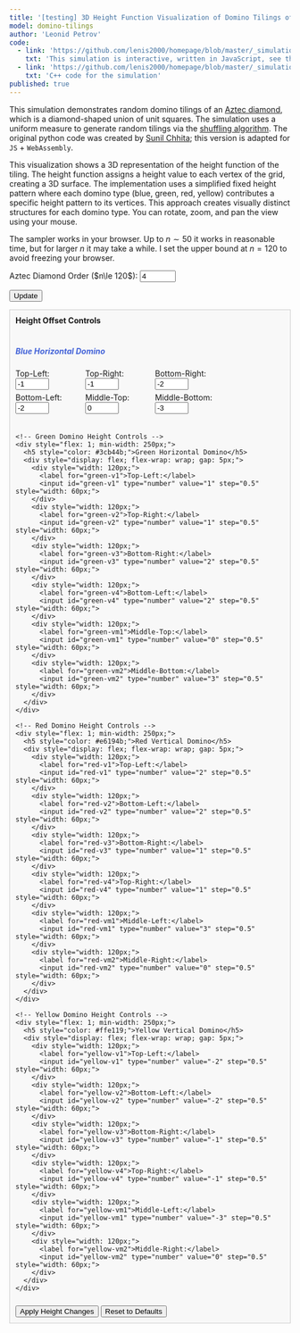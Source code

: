 ```yaml
---
title: '[testing] 3D Height Function Visualization of Domino Tilings of the Aztec Diamond'
model: domino-tilings
author: 'Leonid Petrov'
code:
  - link: 'https://github.com/lenis2000/homepage/blob/master/_simulations/domino_tilings/2025-03-31-aztec-uniform-3d.md'
    txt: 'This simulation is interactive, written in JavaScript, see the source code of this page at the link'
  - link: 'https://github.com/lenis2000/homepage/blob/master/_simulations/domino_tilings/2025-03-31-aztec-uniform-3d.cpp'
    txt: 'C++ code for the simulation'
published: true
---
```


<style>
  /* Ensure the canvas scales fully on wide screens and remains responsive on mobile */
  #aztec-canvas {
    width: 100%;
    height: 80vh; /* Use 80% of viewport height on large screens */
    vertical-align: top; /* Align media to the top */
  }
  @media (max-width: 576px) {
    #aztec-canvas {
      height: 60vh; /* Reduce height on smaller devices */
      vertical-align: top; /* Maintain top alignment on mobile */
    }
  }
</style>

<script src="https://cdn.jsdelivr.net/npm/three@0.132.2/build/three.min.js"></script>
<script src="https://cdn.jsdelivr.net/npm/three@0.132.2/examples/js/controls/OrbitControls.js"></script>
<script src="/js/2025-03-31-aztec-uniform-3d.js"></script>

This simulation demonstrates random domino tilings of an <a href="https://mathworld.wolfram.com/AztecDiamond.html">Aztec diamond</a>, which is a diamond-shaped union of unit squares. The simulation uses a uniform measure to generate random tilings via the <a href="https://arxiv.org/abs/math/0111034">shuffling algorithm</a>. The original python code was created by <a href="https://www.durham.ac.uk/staff/sunil-chhita/">Sunil Chhita</a>; this version is adapted for <code>JS</code> + <code>WebAssembly</code>.

This visualization shows a 3D representation of the height function of the tiling. The height function assigns a height value to each vertex of the grid, creating a 3D surface. The implementation uses a simplified fixed height pattern where each domino type (blue, green, red, yellow) contributes a specific height pattern to its vertices. This approach creates visually distinct structures for each domino type. You can rotate, zoom, and pan the view using your mouse.

The sampler works in your browser. Up to $n \sim 50$ it works in reasonable time, but for larger $n$ it may take a while.
I set the upper bound at $n=120$ to avoid freezing your browser.

<!-- Controls to change n -->
<div style="margin-bottom: 10px;">
  <label for="n-input">Aztec Diamond Order ($n\le 120$): </label>
  <!-- Updated input: starting value 4, even numbers only (step=2), three-digit window (size=3), maximum 120 -->
  <input id="n-input" type="number" value="4" min="2" step="2" max="120" size="3">

  <button id="update-btn">Update</button>
</div>

<!-- Height Function Controls -->
<div style="margin-bottom: 10px; border: 1px solid #ccc; padding: 10px; background-color: #f8f8f8;">
  <h4 style="margin-top: 0;">Height Offset Controls</h4>
  
  <div style="display: flex; flex-wrap: wrap; gap: 20px;">
    <!-- Blue Domino Height Controls -->
    <div style="flex: 1; min-width: 250px;">
      <h5 style="color: #4363d8;">Blue Horizontal Domino</h5>
      <div style="display: flex; flex-wrap: wrap; gap: 5px;">
        <div style="width: 120px;">
          <label for="blue-v1">Top-Left:</label>
          <input id="blue-v1" type="number" value="-1" step="0.5" style="width: 60px;">
        </div>
        <div style="width: 120px;">
          <label for="blue-v2">Top-Right:</label>
          <input id="blue-v2" type="number" value="-1" step="0.5" style="width: 60px;">
        </div>
        <div style="width: 120px;">
          <label for="blue-v3">Bottom-Right:</label>
          <input id="blue-v3" type="number" value="-2" step="0.5" style="width: 60px;">
        </div>
        <div style="width: 120px;">
          <label for="blue-v4">Bottom-Left:</label>
          <input id="blue-v4" type="number" value="-2" step="0.5" style="width: 60px;">
        </div>
        <div style="width: 120px;">
          <label for="blue-vm1">Middle-Top:</label>
          <input id="blue-vm1" type="number" value="0" step="0.5" style="width: 60px;">
        </div>
        <div style="width: 120px;">
          <label for="blue-vm2">Middle-Bottom:</label>
          <input id="blue-vm2" type="number" value="-3" step="0.5" style="width: 60px;">
        </div>
      </div>
    </div>

    <!-- Green Domino Height Controls -->
    <div style="flex: 1; min-width: 250px;">
      <h5 style="color: #3cb44b;">Green Horizontal Domino</h5>
      <div style="display: flex; flex-wrap: wrap; gap: 5px;">
        <div style="width: 120px;">
          <label for="green-v1">Top-Left:</label>
          <input id="green-v1" type="number" value="1" step="0.5" style="width: 60px;">
        </div>
        <div style="width: 120px;">
          <label for="green-v2">Top-Right:</label>
          <input id="green-v2" type="number" value="1" step="0.5" style="width: 60px;">
        </div>
        <div style="width: 120px;">
          <label for="green-v3">Bottom-Right:</label>
          <input id="green-v3" type="number" value="2" step="0.5" style="width: 60px;">
        </div>
        <div style="width: 120px;">
          <label for="green-v4">Bottom-Left:</label>
          <input id="green-v4" type="number" value="2" step="0.5" style="width: 60px;">
        </div>
        <div style="width: 120px;">
          <label for="green-vm1">Middle-Top:</label>
          <input id="green-vm1" type="number" value="0" step="0.5" style="width: 60px;">
        </div>
        <div style="width: 120px;">
          <label for="green-vm2">Middle-Bottom:</label>
          <input id="green-vm2" type="number" value="3" step="0.5" style="width: 60px;">
        </div>
      </div>
    </div>

    <!-- Red Domino Height Controls -->
    <div style="flex: 1; min-width: 250px;">
      <h5 style="color: #e6194b;">Red Vertical Domino</h5>
      <div style="display: flex; flex-wrap: wrap; gap: 5px;">
        <div style="width: 120px;">
          <label for="red-v1">Top-Left:</label>
          <input id="red-v1" type="number" value="2" step="0.5" style="width: 60px;">
        </div>
        <div style="width: 120px;">
          <label for="red-v2">Bottom-Left:</label>
          <input id="red-v2" type="number" value="2" step="0.5" style="width: 60px;">
        </div>
        <div style="width: 120px;">
          <label for="red-v3">Bottom-Right:</label>
          <input id="red-v3" type="number" value="1" step="0.5" style="width: 60px;">
        </div>
        <div style="width: 120px;">
          <label for="red-v4">Top-Right:</label>
          <input id="red-v4" type="number" value="1" step="0.5" style="width: 60px;">
        </div>
        <div style="width: 120px;">
          <label for="red-vm1">Middle-Left:</label>
          <input id="red-vm1" type="number" value="3" step="0.5" style="width: 60px;">
        </div>
        <div style="width: 120px;">
          <label for="red-vm2">Middle-Right:</label>
          <input id="red-vm2" type="number" value="0" step="0.5" style="width: 60px;">
        </div>
      </div>
    </div>

    <!-- Yellow Domino Height Controls -->
    <div style="flex: 1; min-width: 250px;">
      <h5 style="color: #ffe119;">Yellow Vertical Domino</h5>
      <div style="display: flex; flex-wrap: wrap; gap: 5px;">
        <div style="width: 120px;">
          <label for="yellow-v1">Top-Left:</label>
          <input id="yellow-v1" type="number" value="-2" step="0.5" style="width: 60px;">
        </div>
        <div style="width: 120px;">
          <label for="yellow-v2">Bottom-Left:</label>
          <input id="yellow-v2" type="number" value="-2" step="0.5" style="width: 60px;">
        </div>
        <div style="width: 120px;">
          <label for="yellow-v3">Bottom-Right:</label>
          <input id="yellow-v3" type="number" value="-1" step="0.5" style="width: 60px;">
        </div>
        <div style="width: 120px;">
          <label for="yellow-v4">Top-Right:</label>
          <input id="yellow-v4" type="number" value="-1" step="0.5" style="width: 60px;">
        </div>
        <div style="width: 120px;">
          <label for="yellow-vm1">Middle-Left:</label>
          <input id="yellow-vm1" type="number" value="-3" step="0.5" style="width: 60px;">
        </div>
        <div style="width: 120px;">
          <label for="yellow-vm2">Middle-Right:</label>
          <input id="yellow-vm2" type="number" value="0" step="0.5" style="width: 60px;">
        </div>
      </div>
    </div>
  </div>

  <div style="margin-top: 10px;">
    <button id="apply-heights-btn">Apply Height Changes</button>
    <button id="reset-heights-btn">Reset to Defaults</button>
  </div>
</div>

<!-- Progress indicator (polling progress from the C++ code via getProgress) -->
<div id="progress-indicator" style="margin-bottom: 10px; font-weight: bold;"></div>

<div class="row">
  <div class="col-12">
    <!-- The canvas container for Three.js rendering -->
    <div id="aztec-canvas"></div>
  </div>
</div>

<script>
Module.onRuntimeInitialized = async function() {
  // Wrap exported functions asynchronously.
  const simulateAztec = Module.cwrap('simulateAztec', 'number', ['number'], {async: true});
  const freeString = Module.cwrap('freeString', null, ['number']);
  const getProgress = Module.cwrap('getProgress', 'number', []);
  
  // Height offsets for each domino type
  let heightOffsets = {
    blue: {
      v1: -1, v2: -1, v3: -2, v4: -2, vm1: 0, vm2: -3
    },
    green: {
      v1: 1, v2: 1, v3: 2, v4: 2, vm1: 0, vm2: 3
    },
    red: {
      v1: 2, v2: 2, v3: 1, v4: 1, vm1: 3, vm2: 0
    },
    yellow: {
      v1: -2, v2: -2, v3: -1, v4: -1, vm1: -3, vm2: 0
    }
  };

  const progressElem = document.getElementById("progress-indicator");
  let progressInterval;

  // Three.js variables
  let scene, camera, renderer, controls;
  let dominoGroup; // Group to hold all domino meshes

  // Initialize Three.js scene
  function initThreeJS() {
    // Create scene
    scene = new THREE.Scene();
    scene.background = new THREE.Color(0xf0f0f0);

    // Get canvas container and its dimensions
    const container = document.getElementById('aztec-canvas');
    const width = container.clientWidth;
    const height = container.clientHeight;

    // Create renderer
    renderer = new THREE.WebGLRenderer({ antialias: true });
    renderer.setSize(width, height);
    renderer.setPixelRatio(window.devicePixelRatio);
    container.innerHTML = '';
    container.appendChild(renderer.domElement);

    // Create camera (orthographic for isometric-like view)
    const frustumSize = 100;
    const aspect = width / height;
    camera = new THREE.OrthographicCamera(
      frustumSize * aspect / -2,
      frustumSize * aspect / 2,
      frustumSize / 2,
      frustumSize / -2,
      1,
      1000
    );
    camera.position.set(0, 100, 0); // Position directly above (vertical view)
    camera.lookAt(0, 0, 0);

    // Add lighting
    const ambientLight = new THREE.AmbientLight(0xffffff, 0.5);
    scene.add(ambientLight);

    const directionalLight = new THREE.DirectionalLight(0xffffff, 0.8);
    directionalLight.position.set(1, 1, 1).normalize();
    scene.add(directionalLight);

    // Add orbit controls for user interaction
    controls = new THREE.OrbitControls(camera, renderer.domElement);
    controls.enableDamping = true;
    controls.dampingFactor = 0.25;
    controls.screenSpacePanning = true;

    // Create a group for all domino meshes
    dominoGroup = new THREE.Group();
    scene.add(dominoGroup);

    // Handle window resize
    window.addEventListener('resize', onWindowResize);

    // Start animation loop
    animate();
  }

  // Window resize handler
  function onWindowResize() {
    const container = document.getElementById('aztec-canvas');
    const width = container.clientWidth;
    const height = container.clientHeight;

    const aspect = width / height;
    const frustumSize = 100;

    camera.left = frustumSize * aspect / -2;
    camera.right = frustumSize * aspect / 2;
    camera.top = frustumSize / 2;
    camera.bottom = frustumSize / -2;

    camera.updateProjectionMatrix();
    renderer.setSize(width, height);
  }

  // Animation loop
  function animate() {
    requestAnimationFrame(animate);
    controls.update();
    renderer.render(scene, camera);
  }

  // Initialize Three.js on page load
  initThreeJS();

  // Start polling the progress counter from C++.
  function startProgressPolling() {
    progressElem.innerText = "Sampling... (0%)";
    progressInterval = setInterval(() => {
      const progress = getProgress();
      progressElem.innerText = "Sampling... (" + progress + "%)";
      if (progress >= 100) {
        clearInterval(progressInterval);
      }
    }, 100);
  }

  // Update the visualization for a given n.
  async function updateVisualization(n) {
    // Clear any previous simulation.
    while (dominoGroup.children.length > 0) {
      const mesh = dominoGroup.children[0];
      dominoGroup.remove(mesh);
      mesh.geometry.dispose();
      mesh.material.dispose();
    }

    // Start the progress indicator.
    startProgressPolling();

    // Set a timeout to handle potential freezes
    const timeoutMs = 60000; // 60 seconds timeout
    let timeoutId;

    try {
      // Create a timeout promise that rejects after timeoutMs
      const timeout = new Promise((_, reject) => {
        timeoutId = setTimeout(() => {
          reject(new Error("Simulation timed out"));
        }, timeoutMs);
      });

      // Race the simulation against the timeout
      const ptrPromise = simulateAztec(n);
      let ptr;
      try {
        ptr = await Promise.race([ptrPromise, timeout]);
      } catch (error) {
        throw new Error(`WebAssembly error: n=${n} is too large. Try a smaller value.`);
      }

      // Clear the timeout since we didn't hit it
      clearTimeout(timeoutId);

      // Check if ptr is valid
      if (!ptr) {
        throw new Error(`Invalid memory pointer returned. Try a smaller value of n.`);
      }

      // Get string from memory
      let jsonStr;
      try {
        jsonStr = Module.UTF8ToString(ptr);
        freeString(ptr);
      } catch (error) {
        throw new Error(`Memory access error: ${error.message}. Try a smaller value of n.`);
      }

      let dominoFaces;
      try {
        dominoFaces = JSON.parse(jsonStr);
      } catch (e) {
        console.error("Error parsing JSON:", e, jsonStr);
        progressElem.innerText = "Error parsing simulation results";
        clearInterval(progressInterval);
        return;
      }

      // Check if the response contains an error message
      if (dominoFaces.error) {
        throw new Error(`Simulation error: ${dominoFaces.error}`);
      }

      // Validate the data structure
      if (!Array.isArray(dominoFaces) || dominoFaces.length === 0) {
        throw new Error("Invalid simulation data: empty or not an array");
      }

      // Determine the scale based on the size of the diamond
      const scale = 60 / (2 * n); // Scale to fit nicely within the camera view

      // Create face colors
      const colors = {
        "blue": 0x4363d8,
        "green": 0x3cb44b,
        "red": 0xe6194b,
        "yellow": 0xffe119
      };

      // Create meshes for each domino face
      let facesProcessed = 0;
      const totalFaces = dominoFaces.length;
      const batchSize = 500; // Process faces in batches to avoid UI freezing

      function processBatch(startIdx) {
        const endIdx = Math.min(startIdx + batchSize, totalFaces);

        for (let i = startIdx; i < endIdx; i++) {
          const face = dominoFaces[i];

          // Skip faces with missing or invalid data
          if (!face || !face.color || !Array.isArray(face.vertices) || face.vertices.length !== 4) {
            console.warn("Skipping invalid face at index", i);
            continue;
          }

          try {
            const geometry = new THREE.BufferGeometry();

            // Extract vertices and color
            const origVertices = face.vertices;
            const color = face.color;
            
            // We need to create a new geometry with 6 vertices instead of 4
            // We'll use the 4 corners plus 2 middle points
            
            // Determine if horizontal or vertical domino
            const isHorizontal = (color === "blue" || color === "green");
            
            // First process the four corner vertices with our custom heights
            const cornerPositions = [];
            const corners = [];
            
            for (let i = 0; i < origVertices.length; i++) {
              const vertex = [...origVertices[i]]; // Clone to avoid modifying original
              
              // Get the correct height based on vertex position and color
              let heightOffset = 0;
              if (color === "blue") {
                switch(i) {
                  case 0: heightOffset = heightOffsets.blue.v1; break; // Top-Left
                  case 1: heightOffset = heightOffsets.blue.v2; break; // Top-Right
                  case 2: heightOffset = heightOffsets.blue.v3; break; // Bottom-Right
                  case 3: heightOffset = heightOffsets.blue.v4; break; // Bottom-Left
                }
              } else if (color === "green") {
                switch(i) {
                  case 0: heightOffset = heightOffsets.green.v1; break; // Top-Left
                  case 1: heightOffset = heightOffsets.green.v2; break; // Top-Right
                  case 2: heightOffset = heightOffsets.green.v3; break; // Bottom-Right
                  case 3: heightOffset = heightOffsets.green.v4; break; // Bottom-Left
                }
              } else if (color === "red") {
                switch(i) {
                  case 0: heightOffset = heightOffsets.red.v1; break; // Top-Left
                  case 1: heightOffset = heightOffsets.red.v2; break; // Bottom-Left
                  case 2: heightOffset = heightOffsets.red.v3; break; // Bottom-Right
                  case 3: heightOffset = heightOffsets.red.v4; break; // Top-Right
                }
              } else if (color === "yellow") {
                switch(i) {
                  case 0: heightOffset = heightOffsets.yellow.v1; break; // Top-Left
                  case 1: heightOffset = heightOffsets.yellow.v2; break; // Bottom-Left
                  case 2: heightOffset = heightOffsets.yellow.v3; break; // Bottom-Right
                  case 3: heightOffset = heightOffsets.yellow.v4; break; // Top-Right
                }
              }
              
              // Set the height
              vertex[2] = heightOffset;
              corners.push(vertex);
              
              // Store position
              cornerPositions.push(vertex[0] * scale, vertex[2] * scale, vertex[1] * scale);
            }
            
            // Now create the middle vertices
            let middleVertex1, middleVertex2;
            let vm1Height, vm2Height;
            
            if (isHorizontal) {
              // For horizontal dominoes (blue/green)
              // Middle-top is between vertices 0 and 1
              middleVertex1 = [
                (corners[0][0] + corners[1][0]) / 2, // x is average
                corners[0][1], // y is same as top
                0 // height is set below
              ];
              
              // Middle-bottom is between vertices 3 and 2
              middleVertex2 = [
                (corners[3][0] + corners[2][0]) / 2, // x is average
                corners[3][1], // y is same as bottom
                0 // height is set below
              ];
              
              // Set heights
              if (color === "blue") {
                vm1Height = heightOffsets.blue.vm1; // Middle-top
                vm2Height = heightOffsets.blue.vm2; // Middle-bottom
              } else { // green
                vm1Height = heightOffsets.green.vm1; // Middle-top
                vm2Height = heightOffsets.green.vm2; // Middle-bottom
              }
            } else {
              // For vertical dominoes (red/yellow)
              // Middle-left is between vertices 0 and 1
              middleVertex1 = [
                corners[0][0], // x is same as left
                (corners[0][1] + corners[1][1]) / 2, // y is average
                0 // height is set below
              ];
              
              // Middle-right is between vertices 3 and 2
              middleVertex2 = [
                corners[3][0], // x is same as right
                (corners[3][1] + corners[2][1]) / 2, // y is average
                0 // height is set below
              ];
              
              // Set heights
              if (color === "red") {
                vm1Height = heightOffsets.red.vm1; // Middle-left
                vm2Height = heightOffsets.red.vm2; // Middle-right
              } else { // yellow
                vm1Height = heightOffsets.yellow.vm1; // Middle-left
                vm2Height = heightOffsets.yellow.vm2; // Middle-right
              }
            }
            
            // Apply heights
            middleVertex1[2] = vm1Height;
            middleVertex2[2] = vm2Height;
            
            // Start with the 4 corners
            const positions = [...cornerPositions];
            
            // Add the 2 middle positions
            positions.push(
              middleVertex1[0] * scale, middleVertex1[2] * scale, middleVertex1[1] * scale,
              middleVertex2[0] * scale, middleVertex2[2] * scale, middleVertex2[1] * scale
            );

            // Set position attribute
            geometry.setAttribute('position', new THREE.Float32BufferAttribute(positions, 3));

            // Create triangulation using the middle vertices
            // Instead of one quad (two triangles), we'll have 4 triangles
            // We have 6 vertices: 0,1,2,3 = corners, 4,5 = middle vertices
            
            if (isHorizontal) {
              // For horizontal dominoes (blue/green):
              // - Middle-top is vertex 4
              // - Middle-bottom is vertex 5
              geometry.setIndex([
                0, 4, 3, // Left triangle: top-left, middle-top, bottom-left
                1, 2, 4, // Right triangle: top-right, bottom-right, middle-top
                4, 2, 5, // Bottom-middle triangle: middle-top, bottom-right, middle-bottom 
                3, 5, 2  // Bottom-left triangle: bottom-left, middle-bottom, bottom-right
              ]);
            } else {
              // For vertical dominoes (red/yellow):
              // - Middle-left is vertex 4
              // - Middle-right is vertex 5
              geometry.setIndex([
                0, 1, 4, // Top-left triangle: top-left, bottom-left, middle-left
                1, 2, 5, // Bottom-right triangle: bottom-left, bottom-right, middle-right
                4, 5, 3, // Middle-right triangle: middle-left, middle-right, top-right
                1, 5, 4  // Middle-left triangle: bottom-left, middle-right, middle-left
              ]);
            }

            // Calculate face normal
            geometry.computeVertexNormals();

            // Create material with the specified color
            const material = new THREE.MeshStandardMaterial({
              color: colors[face.color] || 0x808080,
              side: THREE.DoubleSide,
              flatShading: true
            });

            // Create mesh and add it to the group
            const mesh = new THREE.Mesh(geometry, material);
            dominoGroup.add(mesh);
          } catch (error) {
            console.error("Error processing face at index", i, error);
          }
        }

        facesProcessed = endIdx;

        // Update progress based on face processing
        if (facesProcessed < totalFaces) {
          progressElem.innerText = `Rendering... (${Math.floor((facesProcessed / totalFaces) * 100)}%)`;
          requestAnimationFrame(() => processBatch(endIdx));
        } else {
          // All faces processed
          finishVisualization();
        }
      }

      // Start processing faces in batches
      progressElem.innerText = "Rendering... (0%)";
      processBatch(0);

      function finishVisualization() {
        // Center the domino group
        dominoGroup.position.set(0, 0, 0);

        // Only adjust camera if we're not preserving position (initial load or regular update)
        if (!window.preserveCameraPosition) {
          camera.position.set(n * scale, n * scale, n * scale);
          camera.lookAt(0, 0, 0);
        }
        
        controls.update();

        // Clear progress indicator once done.
        progressElem.innerText = "";
        clearInterval(progressInterval);
      }
    } catch (error) {
      console.error("Simulation error:", error);
      clearTimeout(timeoutId);
      clearInterval(progressInterval);
      progressElem.innerText = `Error: ${error.message}. Try a smaller value of n.`;

      // Create a basic placeholder visualization
      const geometry = new THREE.BoxGeometry(10, 1, 10);
      const material = new THREE.MeshBasicMaterial({ color: 0xff0000, wireframe: true });
      const errorMesh = new THREE.Mesh(geometry, material);
      dominoGroup.add(errorMesh);
    }
  }

  // Setup the update button.
  document.getElementById("update-btn").addEventListener("click", () => {
    const inputField = document.getElementById("n-input");
    const n = parseInt(inputField.value, 10);

    // Check for a valid positive even number.
    if (isNaN(n) || n < 2) {
      alert("Please enter a valid positive even number for n (n ≥ 2).");
      return;
    }
    if (n % 2 !== 0) {
      alert("Please enter an even number for n.");
      return;
    }
    if (n > 120) {
      alert("Please enter a number no greater than 120.");
      return;
    }

    // Read current height values from input fields
    readHeightValues();
    
    // Update with current settings
    updateVisualization(n);
  });

  // Function to read height values from input fields
  function readHeightValues() {
    // Blue domino heights
    heightOffsets.blue.v1 = parseFloat(document.getElementById("blue-v1").value);
    heightOffsets.blue.v2 = parseFloat(document.getElementById("blue-v2").value);
    heightOffsets.blue.v3 = parseFloat(document.getElementById("blue-v3").value);
    heightOffsets.blue.v4 = parseFloat(document.getElementById("blue-v4").value);
    heightOffsets.blue.vm1 = parseFloat(document.getElementById("blue-vm1").value);
    heightOffsets.blue.vm2 = parseFloat(document.getElementById("blue-vm2").value);
    
    // Green domino heights
    heightOffsets.green.v1 = parseFloat(document.getElementById("green-v1").value);
    heightOffsets.green.v2 = parseFloat(document.getElementById("green-v2").value);
    heightOffsets.green.v3 = parseFloat(document.getElementById("green-v3").value);
    heightOffsets.green.v4 = parseFloat(document.getElementById("green-v4").value);
    heightOffsets.green.vm1 = parseFloat(document.getElementById("green-vm1").value);
    heightOffsets.green.vm2 = parseFloat(document.getElementById("green-vm2").value);
    
    // Red domino heights
    heightOffsets.red.v1 = parseFloat(document.getElementById("red-v1").value);
    heightOffsets.red.v2 = parseFloat(document.getElementById("red-v2").value);
    heightOffsets.red.v3 = parseFloat(document.getElementById("red-v3").value);
    heightOffsets.red.v4 = parseFloat(document.getElementById("red-v4").value);
    heightOffsets.red.vm1 = parseFloat(document.getElementById("red-vm1").value);
    heightOffsets.red.vm2 = parseFloat(document.getElementById("red-vm2").value);
    
    // Yellow domino heights
    heightOffsets.yellow.v1 = parseFloat(document.getElementById("yellow-v1").value);
    heightOffsets.yellow.v2 = parseFloat(document.getElementById("yellow-v2").value);
    heightOffsets.yellow.v3 = parseFloat(document.getElementById("yellow-v3").value);
    heightOffsets.yellow.v4 = parseFloat(document.getElementById("yellow-v4").value);
    heightOffsets.yellow.vm1 = parseFloat(document.getElementById("yellow-vm1").value);
    heightOffsets.yellow.vm2 = parseFloat(document.getElementById("yellow-vm2").value);
    
    console.log("Updated height offsets:", heightOffsets);
  }
  
  // Function to reset height values to defaults
  function resetHeightValues() {
    // Blue domino heights
    document.getElementById("blue-v1").value = -1;
    document.getElementById("blue-v2").value = -1;
    document.getElementById("blue-v3").value = -2;
    document.getElementById("blue-v4").value = -2;
    document.getElementById("blue-vm1").value = 0;
    document.getElementById("blue-vm2").value = -3;
    
    // Green domino heights
    document.getElementById("green-v1").value = 1;
    document.getElementById("green-v2").value = 1;
    document.getElementById("green-v3").value = 2;
    document.getElementById("green-v4").value = 2;
    document.getElementById("green-vm1").value = 0;
    document.getElementById("green-vm2").value = 3;
    
    // Red domino heights
    document.getElementById("red-v1").value = 2;
    document.getElementById("red-v2").value = 2;
    document.getElementById("red-v3").value = 1;
    document.getElementById("red-v4").value = 1;
    document.getElementById("red-vm1").value = 3;
    document.getElementById("red-vm2").value = 0;
    
    // Yellow domino heights
    document.getElementById("yellow-v1").value = -2;
    document.getElementById("yellow-v2").value = -2;
    document.getElementById("yellow-v3").value = -1;
    document.getElementById("yellow-v4").value = -1;
    document.getElementById("yellow-vm1").value = -3;
    document.getElementById("yellow-vm2").value = 0;
    
    // Apply the reset values
    readHeightValues();
  }
  
  // Update heights only without re-running the simulation
  function updateHeightsOnly() {
    // Read height values from input fields
    readHeightValues();
    
    // Update existing meshes with new height values
    for (let i = 0; i < dominoGroup.children.length; i++) {
      const mesh = dominoGroup.children[i];
      
      // Skip non-mesh objects
      if (!(mesh instanceof THREE.Mesh)) continue;
      
      // Get material to determine domino color
      let colorName = "unknown";
      if (mesh.material.color.getHex() === 0x4363d8) colorName = "blue";
      else if (mesh.material.color.getHex() === 0x3cb44b) colorName = "green";
      else if (mesh.material.color.getHex() === 0xe6194b) colorName = "red";
      else if (mesh.material.color.getHex() === 0xffe119) colorName = "yellow";
      
      // Skip unknown colors
      if (colorName === "unknown") continue;
      
      // Determine if horizontal or vertical domino
      const isHorizontal = (colorName === "blue" || colorName === "green");
      
      // Get the current vertices positions
      const positionAttribute = mesh.geometry.getAttribute('position');
      
      // The position attribute is a flat array: [x0,y0,z0, x1,y1,z1, ...]
      // Our geometry has 6 vertices (4 corners + 2 middle vertices)
      const currentN = parseInt(document.getElementById("n-input").value, 10);
      const scale = 60 / (2 * currentN);
      
      // Handle the 4 corner vertices (indices 0-3)
      for (let j = 0; j < 4; j++) {
        let heightValue = 0;
        
        if (colorName === "blue") {
          switch(j) {
            case 0: heightValue = heightOffsets.blue.v1; break; // Top-Left
            case 1: heightValue = heightOffsets.blue.v2; break; // Top-Right
            case 2: heightValue = heightOffsets.blue.v3; break; // Bottom-Right
            case 3: heightValue = heightOffsets.blue.v4; break; // Bottom-Left
          }
        } else if (colorName === "green") {
          switch(j) {
            case 0: heightValue = heightOffsets.green.v1; break; // Top-Left
            case 1: heightValue = heightOffsets.green.v2; break; // Top-Right
            case 2: heightValue = heightOffsets.green.v3; break; // Bottom-Right
            case 3: heightValue = heightOffsets.green.v4; break; // Bottom-Left
          }
        } else if (colorName === "red") {
          switch(j) {
            case 0: heightValue = heightOffsets.red.v1; break; // Top-Left
            case 1: heightValue = heightOffsets.red.v2; break; // Bottom-Left
            case 2: heightValue = heightOffsets.red.v3; break; // Bottom-Right
            case 3: heightValue = heightOffsets.red.v4; break; // Top-Right
          }
        } else if (colorName === "yellow") {
          switch(j) {
            case 0: heightValue = heightOffsets.yellow.v1; break; // Top-Left
            case 1: heightValue = heightOffsets.yellow.v2; break; // Bottom-Left
            case 2: heightValue = heightOffsets.yellow.v3; break; // Bottom-Right
            case 3: heightValue = heightOffsets.yellow.v4; break; // Top-Right
          }
        }
        
        // Set the new height (y component in WebGL)
        positionAttribute.setY(j, heightValue * scale);
      }
      
      // Handle the 2 middle vertices (indices 4-5)
      if (isHorizontal) {
        // For blue and green dominoes, vertices 4-5 are middle-top and middle-bottom
        let middleTopHeight, middleBottomHeight;
        
        if (colorName === "blue") {
          middleTopHeight = heightOffsets.blue.vm1;
          middleBottomHeight = heightOffsets.blue.vm2;
        } else { // green
          middleTopHeight = heightOffsets.green.vm1;
          middleBottomHeight = heightOffsets.green.vm2;
        }
        
        // Set middle vertex heights
        positionAttribute.setY(4, middleTopHeight * scale);     // Middle-top
        positionAttribute.setY(5, middleBottomHeight * scale);  // Middle-bottom
        
      } else {
        // For red and yellow dominoes, vertices 4-5 are middle-left and middle-right
        let middleLeftHeight, middleRightHeight;
        
        if (colorName === "red") {
          middleLeftHeight = heightOffsets.red.vm1;
          middleRightHeight = heightOffsets.red.vm2;
        } else { // yellow
          middleLeftHeight = heightOffsets.yellow.vm1;
          middleRightHeight = heightOffsets.yellow.vm2;
        }
        
        // Set middle vertex heights
        positionAttribute.setY(4, middleLeftHeight * scale);   // Middle-left
        positionAttribute.setY(5, middleRightHeight * scale);  // Middle-right
      }
      
      // Mark the attribute as needing an update
      positionAttribute.needsUpdate = true;
      
      // Update the geometry
      mesh.geometry.computeVertexNormals();
    }
    
    // Force a render update
    renderer.render(scene, camera);
  }
  
  // Apply height changes button - only updates heights without regenerating
  document.getElementById("apply-heights-btn").addEventListener("click", () => {
    updateHeightsOnly();
  });
  
  // Reset heights button - resets heights and updates visualization
  document.getElementById("reset-heights-btn").addEventListener("click", () => {
    resetHeightValues();
    updateHeightsOnly();
  });

  // Initialize height values from input fields
  readHeightValues();
  
  // Run an initial simulation.
  const initialN = parseInt(document.getElementById("n-input").value, 10);
  updateVisualization(initialN);
};
</script>

